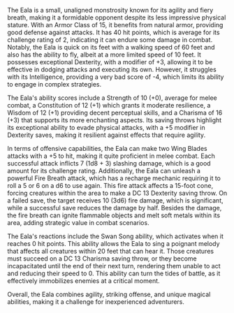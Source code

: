 The Eala is a small, unaligned monstrosity known for its agility and fiery breath, making it a formidable opponent despite its less impressive physical stature. With an Armor Class of 15, it benefits from natural armor, providing good defense against attacks. It has 40 hit points, which is average for its challenge rating of 2, indicating it can endure some damage in combat. Notably, the Eala is quick on its feet with a walking speed of 60 feet and also has the ability to fly, albeit at a more limited speed of 10 feet. It possesses exceptional Dexterity, with a modifier of +3, allowing it to be effective in dodging attacks and executing its own. However, it struggles with its Intelligence, providing a very bad score of -4, which limits its ability to engage in complex strategies.

The Eala's ability scores include a Strength of 10 (+0), average for melee combat, a Constitution of 12 (+1) which grants it moderate resilience, a Wisdom of 12 (+1) providing decent perceptual skills, and a Charisma of 16 (+3) that supports its more enchanting aspects. Its saving throws highlight its exceptional ability to evade physical attacks, with a +5 modifier in Dexterity saves, making it resilient against effects that require agility.

In terms of offensive capabilities, the Eala can make two Wing Blades attacks with a +5 to hit, making it quite proficient in melee combat. Each successful attack inflicts 7 (1d8 + 3) slashing damage, which is a good amount for its challenge rating. Additionally, the Eala can unleash a powerful Fire Breath attack, which has a recharge mechanic requiring it to roll a 5 or 6 on a d6 to use again. This fire attack affects a 15-foot cone, forcing creatures within the area to make a DC 13 Dexterity saving throw. On a failed save, the target receives 10 (3d6) fire damage, which is significant, while a successful save reduces the damage by half. Besides the damage, the fire breath can ignite flammable objects and melt soft metals within its area, adding strategic value in combat scenarios.

The Eala's reactions include the Swan Song ability, which activates when it reaches 0 hit points. This ability allows the Eala to sing a poignant melody that affects all creatures within 20 feet that can hear it. Those creatures must succeed on a DC 13 Charisma saving throw, or they become incapacitated until the end of their next turn, rendering them unable to act and reducing their speed to 0. This ability can turn the tides of battle, as it effectively immobilizes enemies at a critical moment. 

Overall, the Eala combines agility, striking offense, and unique magical abilities, making it a challenge for inexperienced adventurers.